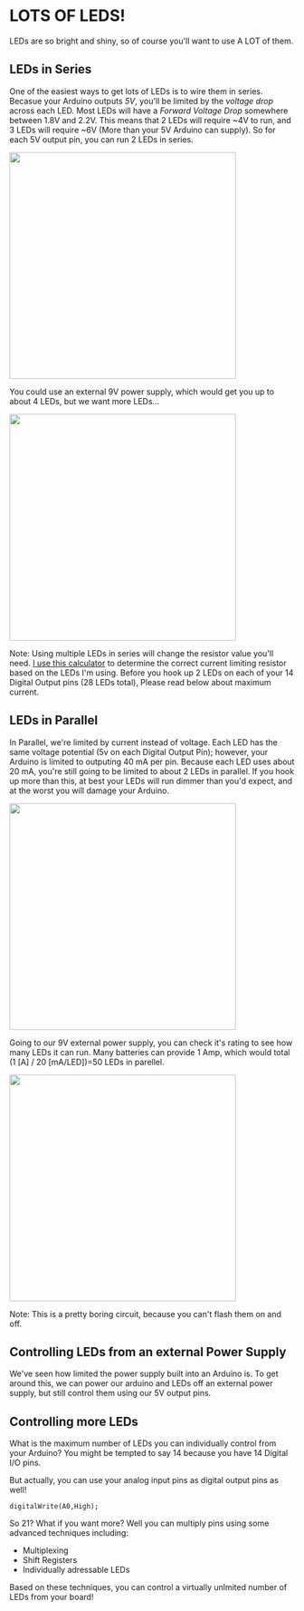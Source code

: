 LOTS OF LEDS!
=============

LEDs are so bright and shiny, so of course you'll want to use A LOT of them. 

LEDs in Series
--------------

One of the easiest ways to get lots of LEDs is to wire them in series. Becasue your Arduino outputs *5V*, you'll be limited by the _voltage drop_ across each LED. Most LEDs will have a _Forward Voltage Drop_ somewhere between 1.8V and 2.2V.  This means that 2 LEDs will require ~4V to run, and 3 LEDs will require ~6V (More than your 5V Arduino can supply). So for each 5V output pin, you can run 2 LEDs in series. 

<img src="https://github.com/mrsoltys/GEEN1400/blob/master/Lots%20of%20LEDs/Series1.png?raw=true" width="400">

You could use an external 9V power supply, which would get you up to about 4 LEDs, but we want more LEDs...

<img src="https://github.com/mrsoltys/GEEN1400/blob/master/Lots%20of%20LEDs/Series2.png?raw=true" width="400">

Note: Using multiple LEDs in series will change the resistor value you'll need. [I use this calculator](http://ledcalc.com/#calc) to determine the correct current limiting resistor based on the LEDs I'm using. Before you hook up 2 LEDs on each of your 14 Digital Output pins (28 LEDs total), Please read below about maximum current.

LEDs in Parallel 
----------------

In Parallel, we're limited by current instead of voltage. Each LED has the same voltage potential (5v on each Digital Output Pin); however, your Arduino is limited to outputing 40 mA per pin. Because each LED uses about 20 mA, you're still going to be limited to about 2 LEDs in parallel. If you hook up more than this, at best your LEDs will run dimmer than you'd expect, and at the worst you will damage your Arduino. 

<img src="https://github.com/mrsoltys/GEEN1400/blob/master/Lots%20of%20LEDs/Parallel%201.png?raw=true" width="400">

Going to our 9V external power supply, you can check it's rating to see how many LEDs it can run. Many batteries can provide 1 Amp, which would total (1 [A] / 20 [mA/LED])=50 LEDs in parellel. 

<img src="https://github.com/mrsoltys/GEEN1400/blob/master/Lots%20of%20LEDs/Parallel2.png?raw=true" width="400">

Note: This is a pretty boring circuit, because you can't flash them on and off. 

Controlling LEDs from an external Power Supply
----------------------------------------------

We've seen how limited the power supply built into an Arduino is. To get around this, we can power our arduino and LEDs off an external power supply, but still control them using our 5V output pins. 

Controlling more LEDs
---------------------

What is the maximum number of LEDs you can individually control from your Arduino? You might be tempted to say 14 because you have 14 Digital I/O pins.

But actually, you can use your analog input pins as digital output pins as well! 

	digitalWrite(A0,High);

So 21? What if you want more?  Well you can multiply pins using some advanced techniques including:
 * Multiplexing
 * Shift Registers
 * Individually adressable LEDs

 Based on these techniques, you can control a virtually unlmited number of LEDs from your board!

